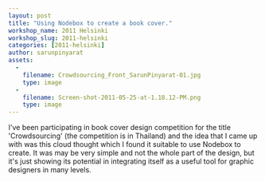 ```yaml
---
layout: post
title: "Using Nodebox to create a book cover."
workshop_name: 2011 Helsinki
workshop_slug: 2011-helsinki
categories: [2011-helsinki]
author: sarunpinyarat 
assets:
  -
    filename: Crowdsourcing_Front_SarunPinyarat-01.jpg
    type: image
  -
    filename: Screen-shot-2011-05-25-at-1.18.12-PM.png
    type: image
---
```

I've been participating in book cover design competition for the title 'Crowdsourcing' (the competition is in Thailand) and the idea that I came up with was this cloud thought which I found it suitable to use Nodebox to create. It was may be very simple and not the whole part of the design, but it's just showing its potential in integrating itself as a useful tool for graphic designers in many levels.


